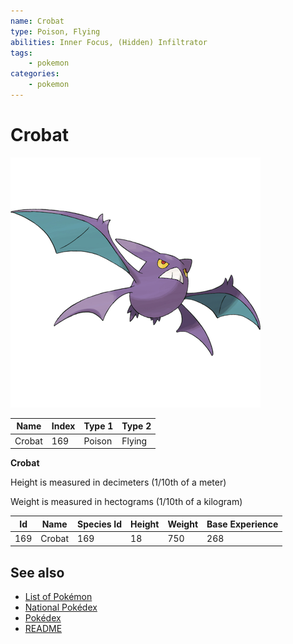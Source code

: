 ```yaml
---
name: Crobat
type: Poison, Flying
abilities: Inner Focus, (Hidden) Infiltrator
tags:
    - pokemon
categories:
    - pokemon
---
```


# Crobat


![Crobat](images/169.png)

| **Name** | **Index** | **Type 1** | **Type 2** |
|----|----|----|----|
| Crobat | 169 | Poison | Flying  |

**Crobat** 


Height is measured in decimeters (1/10th of a meter)

Weight is measured in hectograms (1/10th of a kilogram)

| **Id** | **Name** | **Species Id** | **Height** | **Weight** | **Base Experience** |
|--------|----------|----------------|------------|------------|---------------------|
| 169 | Crobat | 169 | 18 | 750 | 268 |


## See also

- [List of Pokémon](../pokemon.md)
- [National Pokédex](../national_pokedex.md)
- [Pokédex](../pokedex.md)
- [README](../README.md)
